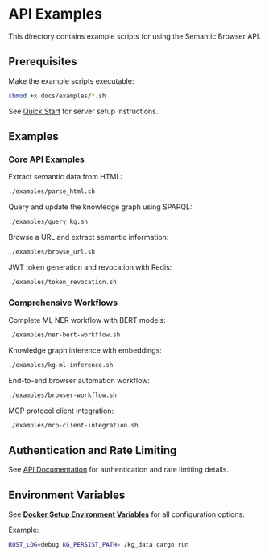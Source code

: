 # API Examples

This directory contains example scripts for using the Semantic Browser API.

## Prerequisites

Make the example scripts executable:
```bash
chmod +x docs/examples/*.sh
```

See [Quick Start](../quickstart.md) for server setup instructions.

## Examples

### Core API Examples
Extract semantic data from HTML:
```bash
./examples/parse_html.sh
```

Query and update the knowledge graph using SPARQL:
```bash
./examples/query_kg.sh
```

Browse a URL and extract semantic information:
```bash
./examples/browse_url.sh
```

JWT token generation and revocation with Redis:
```bash
./examples/token_revocation.sh
```

### Comprehensive Workflows
Complete ML NER workflow with BERT models:
```bash
./examples/ner-bert-workflow.sh
```

Knowledge graph inference with embeddings:
```bash
./examples/kg-ml-inference.sh
```

End-to-end browser automation workflow:
```bash
./examples/browser-workflow.sh
```

MCP protocol client integration:
```bash
./examples/mcp-client-integration.sh
```

## Authentication and Rate Limiting

See [API Documentation](../../api/README.md) for authentication and rate limiting details.

## Environment Variables

See **[Docker Setup Environment Variables](../docker-setup.md#environment-variables)** for all configuration options.

Example:
```bash
RUST_LOG=debug KG_PERSIST_PATH=./kg_data cargo run
```
